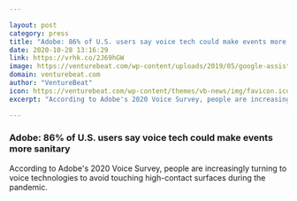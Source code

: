 ```yaml
---

layout: post
category: press
title: "Adobe: 86% of U.S. users say voice tech could make events more sanitary"
date: 2020-10-28 13:16:29
link: https://vrhk.co/2J69hGW
image: https://venturebeat.com/wp-content/uploads/2019/05/google-assistant-e1576024709186.jpg?w=1200&strip=all
domain: venturebeat.com
author: "VentureBeat"
icon: https://venturebeat.com/wp-content/themes/vb-news/img/favicon.ico
excerpt: "According to Adobe's 2020 Voice Survey, people are increasingly turning to voice technologies to avoid touching high-contact surfaces during the pandemic."

---
```


### Adobe: 86% of U.S. users say voice tech could make events more sanitary

According to Adobe's 2020 Voice Survey, people are increasingly turning to voice technologies to avoid touching high-contact surfaces during the pandemic.